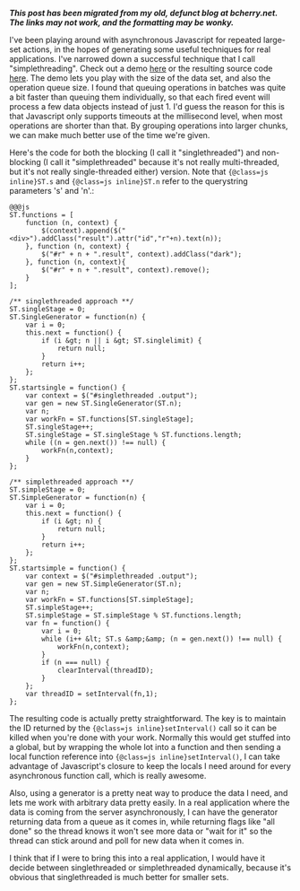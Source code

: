 ___This post has been migrated from my old, defunct blog at bcherry.net.  The links may not work, and the formatting may be wonky.___

I've been playing around with asynchronous Javascript for repeated large-set actions, in the hopes of generating some useful techniques for real applications.  I've narrowed down a successful technique that I call "simplethreading".  Check out a demo [here](http://bcherry.net/simplethreading_old) or the resulting source code [here](http://github.com/bcherry/simplethreading).  The demo lets you play with the size of the data set, and also the operation queue size.  I found that queuing operations in batches was quite a bit faster than queuing them individually, so that each fired event will process a few data objects instead of just 1.  I'd guess the reason for this is that Javascript only supports timeouts at the millisecond level, when most operations are shorter than that.  By grouping operations into larger chunks, we can make much better use of the time we're given.

Here's the code for both the blocking (I call it "singlethreaded") and non-blocking (I call it "simplethreaded" because it's not really multi-threaded, but it's not really single-threaded either) version.  Note that `{@class=js inline}ST.s` and `{@class=js inline}ST.n` refer to the querystring parameters 's' and 'n'.:

	@@@js
	ST.functions = [
		function (n, context) {
			$(context).append($("<div>").addClass("result").attr("id","r"+n).text(n));
		}, function (n, context) {
			$("#r" + n + ".result", context).addClass("dark");
		}, function (n, context){
			$("#r" + n + ".result", context).remove();
		}
	];
	
	/** singlethreaded approach **/
	ST.singleStage = 0;
	ST.SingleGenerator = function(n) {
		var i = 0;
		this.next = function() {
			if (i &gt; n || i &gt; ST.singlelimit) {
				return null;
			}
			return i++;
		};
	};
	ST.startsingle = function() {
		var context = $("#singlethreaded .output");
		var gen = new ST.SingleGenerator(ST.n);
		var n;
		var workFn = ST.functions[ST.singleStage];
		ST.singleStage++;
		ST.singleStage = ST.singleStage % ST.functions.length;
		while ((n = gen.next()) !== null) {
			workFn(n,context);
		}
	};

	/** simplethreaded approach **/
	ST.simpleStage = 0;
	ST.SimpleGenerator = function(n) {
		var i = 0;
		this.next = function() {
			if (i &gt; n) {
				return null;
			}
			return i++;
		};
	};
	ST.startsimple = function() {
		var context = $("#simplethreaded .output");
		var gen = new ST.SimpleGenerator(ST.n);
		var n;
		var workFn = ST.functions[ST.simpleStage];
		ST.simpleStage++;
		ST.simpleStage = ST.simpleStage % ST.functions.length;
		var fn = function() {
			var i = 0;
			while (i++ &lt; ST.s &amp;&amp; (n = gen.next()) !== null) {
				workFn(n,context);
			}
			if (n === null) {
				clearInterval(threadID);
			}
		};
		var threadID = setInterval(fn,1);
	};

The resulting code is actually pretty straightforward.  The key is to maintain the ID returned by the `{@class=js inline}setInterval()` call so it can be killed when you're done with your work.  Normally this would get stuffed into a global, but by wrapping the whole lot into a function and then sending a local function reference into `{@class=js inline}setInterval()`, I can take advantage of Javascript's closure to keep the locals I need around for every asynchronous function call, which is really awesome.

Also, using a generator is a pretty neat way to produce the data I need, and lets me work with arbitrary data pretty easily.  In a real application where the data is coming from the server asynchronously, I can have the generator returning data from a queue as it comes in, while returning flags like "all done" so the thread knows it won't see more data or "wait for it" so the thread can stick around and poll for new data when it comes in.

I think that if I were to bring this into a real application, I would have it decide between singlethreaded or simplethreaded dynamically, because it's obvious that singlethreaded is much better for smaller sets.